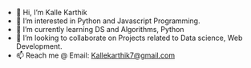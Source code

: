 - 👋 Hi, I’m Kalle Karthik
- 👀 I’m interested in Python and Javascript Programming.
- 🌱 I’m currently learning DS and Algorithms, Python
- 💞️ I’m looking to collaborate on Projects related to Data science, Web Development.
- 📫 Reach me @ Email: Kallekarthik7@gmail.com

<!---
KalleKarthik007/KalleKarthik007 is a ✨ special ✨ repository because its `README.md` (this file) appears on your GitHub profile.
You can click the Preview link to take a look at your changes.
--->
